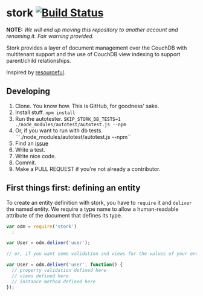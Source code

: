 stork [![Build Status](https://travis-ci.org/realistschuckle/stork.png)](https://travis-ci.org/realistschuckle/stork)
=====

__NOTE:__ _We will end up moving this repository to another account and renaming
it. Fair warning provided._

Stork provides a layer of document management over the CouchDB with multitenant
support and the use of CouchDB view indexing to support parent/child
relationships.

Inspired by [resourceful](https://github.com/flatiron/resourceful).

## Developing

1. Clone. You know how. This is GitHub, for goodness' sake.
2. Install stuff. ``npm install``
3. Run the autotester. ``SKIP_STORK_DB_TESTS=1 ./node_modules/autotest/autotest.js --npm``
4. Or, if you want to run with db tests. ```./node_modules/autotest/autotest.js --npm``
5. Find an [issue](https://github.com/realistschuckle/stork/issues)
6. Write a test.
7. Write nice code.
8. Commit.
9. Make a PULL REQUEST if you're not already a contributor.

## First things first: defining an entity

To create an entity definition with stork, you have to `require` it and
`deliver` the named entity. We require a type name to allow a human-readable
attribute of the document that defines its type.

```JavaScript
var odm = require('stork')
  ;

var User = odm.deliver('user');

// or, if you want some validation and views for the values of your entity

var User = odm.deliver('user', function() {
  // property validation defined here
  // views defined here
  // instance method defined here
});
```
